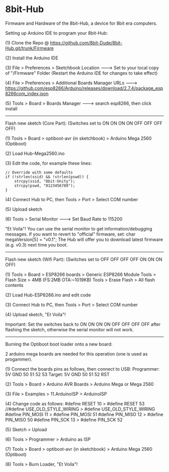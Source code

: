 # 8bit-Hub
Firmware and Hardware of the 8bit-Hub, a device for 8bit era computers.

Setting up Arduino IDE to program your 8bit-Hub: 

(1) Clone the Repo @ https://github.com/8bit-Dude/8bit-Hub.git/trunk/Firmware

(2) Install the Arduino IDE

(3) File > Preferences > Sketchbook Location  ---> Set to your local copy of "/Firmware" Folder
    (Restart the Arduino IDE for changes to take effect)

(4) File > Preferences > Additional Boards Manager URLs ---> https://github.com/esp8266/Arduino/releases/download/2.7.4/package_esp8266com_index.json

(5) Tools > Board > Boards Manager ---> search esp8266, then click install

----------------------------------------------------------------------

Flash new sketch (Core Part): 
(Switches set to ON ON ON ON OFF OFF OFF OFF)

(1) Tools > Board > optiboot-avr (in sketchbook) > Arduino Mega 2560 (Optiboot)

(2) Load Hub-Mega2560.ino

(3) Edit the code, for example these lines:

    // Override with some defaults
    if (!strlen(ssid) && !strlen(pswd)) {
        strcpy(ssid, "8bit-Unity");
        strcpy(pswd, "0123456789"); 
    }

(4) Connect Hub to PC, then Tools > Port > Select COM number

(5) Upload sketch

(6) Tools > Serial Monitor ---> Set Baud Rate to 115200

"Et Voila"! You can use the serial monitor to get information/debugging messages.
If you want to revert to "official" firmware, set:  char megaVersion[5] = "v0.1";
The Hub will offer you to download latest firmware (e.g. v0.3) next time you boot.

----------------------------------------------------------------------

Flash new sketch (Wifi Part): 
(Switches set to OFF OFF OFF OFF ON ON ON OFF)

(1) Tools > Board > ESP8266 boards > Generic ESP8266 Module
    Tools > Flash Size > 4MB (FS:2MB OTA:~1019KB)
    Tools > Erase Flash > All flash contents

(2) Load Hub-ESP8266.ino and edit code

(3) Connect Hub to PC, then Tools > Port > Select COM number

(4) Upload sketch, "Et Voila"!

Important: Set the switches back to ON ON ON ON OFF OFF OFF OFF after flashing the sketch, otherwise the serial monitor will not work.

----------------------------------------------------------------------

Burning the Optiboot boot loader onto a new board:

2 arduino mega boards are needed for this operation (one is used as progammer).

(1) Connect the boards pins as follows, then connect to USB:
    Programmer:  5V  GND  50  51  52  53
      Target:    5V  GND  50  51  52  RST

(2) Tools > Board > Arduino AVR Boards > Arduino Mega or Mega 2560

(3) File > Examples > 11.ArduinoISP > ArduinoISP

(4) Change code as follows:
      #define RESET 10                >  #define RESET 53
      //#define USE_OLD_STYLE_WIRING  >  #define USE_OLD_STYLE_WIRING 
      #define PIN_MOSI	11            >  #define PIN_MOSI 51
      #define PIN_MISO	12            >  #define PIN_MISO 50
      #define PIN_SCK	13            >  #define PIN_SCK  52
      
(5) Sketch > Upload

(6) Tools > Programmer > Arduino as ISP

(7) Tools > Board > optiboot-avr (in sketchbook) > Arduino Mega 2560 (Optiboot)

(8) Tools > Burn Loader, "Et Voila"!
